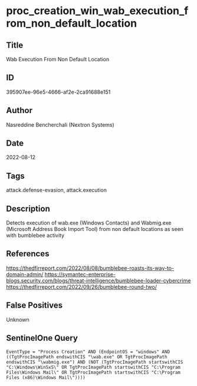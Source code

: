# proc_creation_win_wab_execution_from_non_default_location

## Title
Wab Execution From Non Default Location

## ID
395907ee-96e5-4666-af2e-2ca91688e151

## Author
Nasreddine Bencherchali (Nextron Systems)

## Date
2022-08-12

## Tags
attack.defense-evasion, attack.execution

## Description
Detects execution of wab.exe (Windows Contacts) and Wabmig.exe (Microsoft Address Book Import Tool) from non default locations as seen with bumblebee activity

## References
https://thedfirreport.com/2022/08/08/bumblebee-roasts-its-way-to-domain-admin/
https://symantec-enterprise-blogs.security.com/blogs/threat-intelligence/bumblebee-loader-cybercrime
https://thedfirreport.com/2022/09/26/bumblebee-round-two/

## False Positives
Unknown

## SentinelOne Query
```
EventType = "Process Creation" AND (EndpointOS = "windows" AND ((TgtProcImagePath endswithCIS "\wab.exe" OR TgtProcImagePath endswithCIS "\wabmig.exe") AND (NOT (TgtProcImagePath startswithCIS "C:\Windows\WinSxS\" OR TgtProcImagePath startswithCIS "C:\Program Files\Windows Mail\" OR TgtProcImagePath startswithCIS "C:\Program Files (x86)\Windows Mail\"))))

```